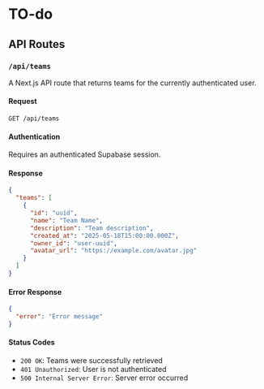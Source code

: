 # TO-do

## API Routes

### `/api/teams`

A Next.js API route that returns teams for the currently authenticated user.

#### Request

```
GET /api/teams
```

#### Authentication

Requires an authenticated Supabase session.

#### Response

```json
{
  "teams": [
    {
      "id": "uuid",
      "name": "Team Name",
      "description": "Team description",
      "created_at": "2025-05-18T15:00:00.000Z",
      "owner_id": "user-uuid",
      "avatar_url": "https://example.com/avatar.jpg"
    }
  ]
}
```

#### Error Response

```json
{
  "error": "Error message"
}
```

#### Status Codes

- `200 OK`: Teams were successfully retrieved
- `401 Unauthorized`: User is not authenticated
- `500 Internal Server Error`: Server error occurred